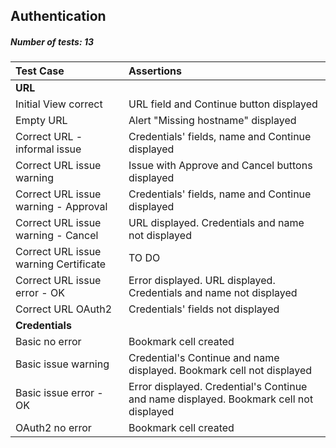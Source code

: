 ## Authentication

##### Number of tests: 13

| Test Case | Assertions | 
| :-------- | :--------- | 
|**URL**|
| Initial View correct | URL field and Continue button displayed |
| Empty URL | Alert "Missing hostname" displayed | 
| Correct URL -  informal issue | Credentials' fields, name and Continue displayed |
| Correct URL issue warning | Issue with Approve and Cancel buttons displayed |
| Correct URL issue warning - Approval | Credentials' fields, name and Continue displayed |
| Correct URL issue warning - Cancel | URL displayed. Credentials and name not displayed |
| Correct URL issue warning Certificate  | TO DO |
| Correct URL issue error - OK | Error displayed. URL displayed. Credentials and name not displayed |
| Correct URL OAuth2 | Credentials' fields not displayed |
|**Credentials**|
| Basic no error | Bookmark cell created |
| Basic issue warning | Credential's Continue and name displayed. Bookmark cell not displayed |
| Basic issue error - OK | Error displayed. Credential's Continue and name displayed. Bookmark cell not displayed |
| OAuth2 no error | Bookmark cell created |
